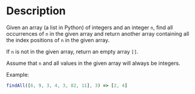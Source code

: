 # Description

Given an array (a list in Python) of integers and an integer `n`, find all occurrences of `n` in the given array and return another array containing all the index positions of `n` in the given array.

If `n` is not in the given array, return an empty array `[]`.

Assume that `n` and all values in the given array will always be integers.

Example:

```javascript
findAll([6, 9, 3, 4, 3, 82, 11], 3) => [2, 4]
```
